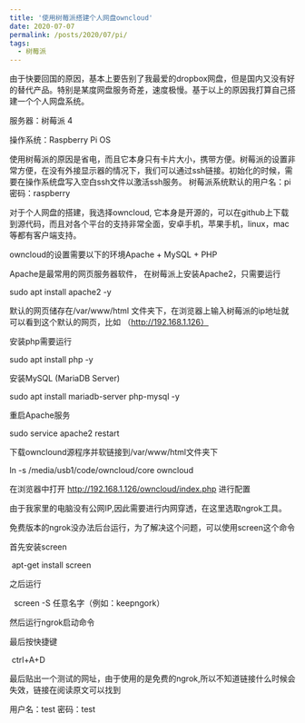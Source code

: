 ```yaml
---
title: '使用树莓派搭建个人网盘owncloud'
date: 2020-07-07
permalink: /posts/2020/07/pi/
tags:
  - 树莓派
---
```


由于快要回国的原因，基本上要告别了我最爱的dropbox网盘，但是国内又没有好的替代产品。特别是某度网盘服务奇差，速度极慢。基于以上的原因我打算自己搭建一个个人网盘系统。

服务器：树莓派 4

操作系统：Raspberry Pi OS

使用树莓派的原因是省电，而且它本身只有卡片大小，携带方便。树莓派的设置非常方便，在没有外接显示器的情况下，我们可以通过ssh链接。初始化的时候，需要在操作系统盘写入空白ssh文件以激活ssh服务。 树莓派系统默认的用户名：pi 密码：raspberry

对于个人网盘的搭建，我选择owncloud, 它本身是开源的，可以在github上下载到源代码，而且对各个平台的支持非常全面，安卓手机，苹果手机，linux，mac等都有客户端支持。

owncloud的设置需要以下的环境Apache + MySQL + PHP

Apache是最常用的网页服务器软件， 在树莓派上安装Apache2，只需要运行

sudo apt install apache2 -y

默认的网页储存在/var/www/html 文件夹下，在浏览器上输入树莓派的ip地址就可以看到这个默认的网页，比如 （http://192.168.1.126）


安装php需要运行

sudo apt install php -y

安装MySQL (MariaDB Server)

sudo apt install mariadb-server php-mysql -y

重启Apache服务

sudo service apache2 restart


下载ownclound源程序并软链接到/var/www/html文件夹下

ln -s /media/usb1/code/owncloud/core owncloud

在浏览器中打开 http://192.168.1.126/owncloud/index.php 进行配置


由于我家里的电脑没有公网IP,因此需要进行内网穿透，在这里选取ngrok工具。

免费版本的ngrok没办法后台运行，为了解决这个问题，可以使用screen这个命令

首先安装screen

 apt-get install screen

之后运行

  screen -S 任意名字（例如：keepngork）

然后运行ngrok启动命令

最后按快捷键

 ctrl+A+D


最后贴出一个测试的网址，由于使用的是免费的ngrok,所以不知道链接什么时候会失效，链接在阅读原文可以找到

用户名：test
密码：test
